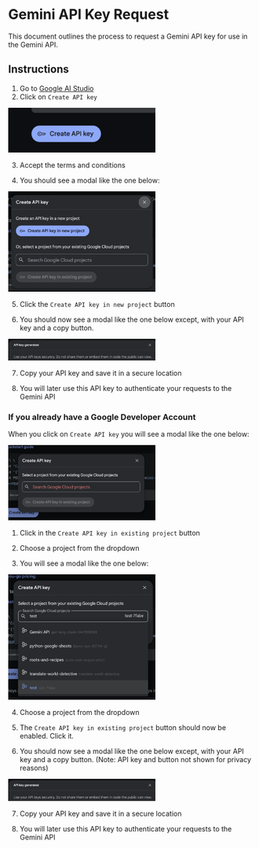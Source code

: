 # Gemini API Key Request
This document outlines the process to request a Gemini API key for use in the Gemini API.


## Instructions

1. Go to [Google AI Studio](https://aistudio.google.com/app/apikey)
2. Click on `Create API key`
<img src="./assets/get-key.png" alt="Get API key" width="300"/>

3. Accept the terms and conditions

4. You should see a modal like the one below:

<img src="./assets/create-key.png" alt="Create API key" width="300"/>

5. Click the `Create API key in new project` button

6. You should now see a modal like the one below except, with your API key and a copy button.

<img src="./assets/key-created.png" alt="API key created" width="300"/>

7. Copy your API key and save it in a secure location

8. You will later use this API key to authenticate your requests to the Gemini API

### If you already have a Google Developer Account

When you click on `Create API key` you will see a modal like the one below:

<img src="./assets/have-account.png" alt="API key created" width="300"/>


1. Click in the `Create API key in existing project` button

2. Choose a project from the dropdown

3. You will see a modal like the one below:

<img src="./assets/create-with-account.png" alt="Create API key with existing project" width="300"/>

4. Choose a project from the dropdown

5. The `Create API key in existing project` button should now be enabled. Click it.

3. You should now see a modal like the one below except, with your API key and a copy button. (Note: API key and button not shown for privacy reasons)

<img src="./assets/key-created.png" alt="API key created" width="300"/>

7. Copy your API key and save it in a secure location

8. You will later use this API key to authenticate your requests to the Gemini API

